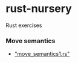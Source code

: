 # rust-nursery
Rust exercises

### Move semantics

- ["move_semantics1.rs"](https://play.rust-lang.org/?code=%2F%2F%0A%2F%2F+move1.rs%0A%2F%2F%0A%2F%2F+This+example+requries+familiarity+with+operator+overloading.%0A%2F%2F%0A%0Afn+main%28%29+%7B%0A++++%2F%2F+String+from+str%0A++++let+foo+%3D+String%3A%3Afrom%28%22Hello%22%29%3B%0A%0A++++%2F%2F+concatenate+String+type+with+str+using+overloaded+%2B+operator+%28see+string.rs+on+how+%60Add%60+trait+is+impl+for+String%29%0A++++let+_bar+%3D+foo+%2B+%22+world%21%22%3B%0A%0A++++%2F%2F+Why+compilator+complains+about+the+move%3F+%28scroll+down+for+answer%29%0A++++println%21%28%22%7D%22%0A%0A%0A%0A%0A%0A%0A%0A%0A%0A%0A%0A%0A%0A%0A%0A%0A%0A%0A%0A%0A%0A%0A%0A%0A%0A%0A%0A%0A%0A%0A%0A%0A%0A%0A%0A%0A%0A%0A%0A%0A%0A%0A%0A%0A%2F%2F%0A%2F%2F+ANSWER%3A%0A%2F%2F+%2B+operator+is+overloaded+for+String+and+in+the+following+way%3A%0A%2F%2F+%60%60%60%0A%2F%2F+impl%3C%27a%3E+Add%3C%26%27a+str%3E+for+String+%7B%0A%2F%2F+++++type+Output+%3D+String%3B%0A%2F%2F+%0A%2F%2F+++++%23%5Binline%5D%0A%2F%2F+++++fn+add%28mut+self%2C+other%3A+%26str%29+-%3E+String+%7B%0A%2F%2F+++++++++self.push_str%28other%29%3B%0A%2F%2F+++++++++self%0A%2F%2F+++++%7D%0A%2F%2F+%7D%0A%2F%2F+%60%60%60+%0A%2F%2F%0A%2F%2F+It+means+%60Add%60+function+takes+%60self%60+as+mutable+and+compiler+applies+a+rule+that+there+is+either+one+mutable+reference+or+any+number+of+immutable+references%2C%0A%2F%2F+so+%60print%60+cannot+borrow+%60foo%60+as+immutable.%0A%2F%2F+Simply+put%3A+values+%60foo%60+cannot+be+used+after+move.%0A%2F%2F+)

